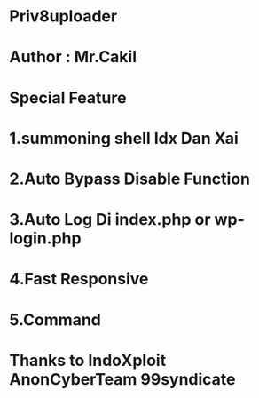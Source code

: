 # Priv8uploader
# Author : Mr.Cakil
# Special Feature
# 1.summoning shell Idx Dan Xai
# 2.Auto Bypass Disable Function
# 3.Auto Log Di index.php or wp-login.php
# 4.Fast Responsive
# 5.Command
# Thanks to IndoXploit AnonCyberTeam 99syndicate
